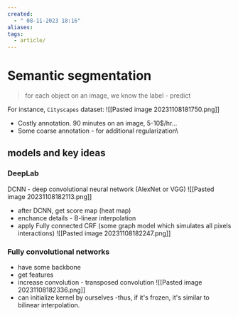 ```yaml
---
created:
  - " 08-11-2023 18:16"
aliases: 
tags:
  - article/
---
```


# Semantic segmentation

> for each object on an image, we know the label - predict

For instance, `Cityscapes` dataset:
![[Pasted image 20231108181750.png]]

- Costly annotation. 90 minutes on an image, 5-10\$/hr...
- Some coarse annotation - for additional regularization\

## models and key ideas

### DeepLab
DCNN - deep convolutional neural network (AlexNet or VGG)
![[Pasted image 20231108182113.png]]
- after DCNN, get score map (heat map)
- enchance details - B-linear interpolation
- apply Fully connected CRF (some graph model which simulates all pixels interactions)
![[Pasted image 20231108182247.png]]


### Fully convolutional networks

- have some backbone
- get features
- increase convolution - transposed convolution
![[Pasted image 20231108182336.png]]
- can initialize kernel by ourselves -thus, if it's frozen, it's similar to bilinear interpolation.